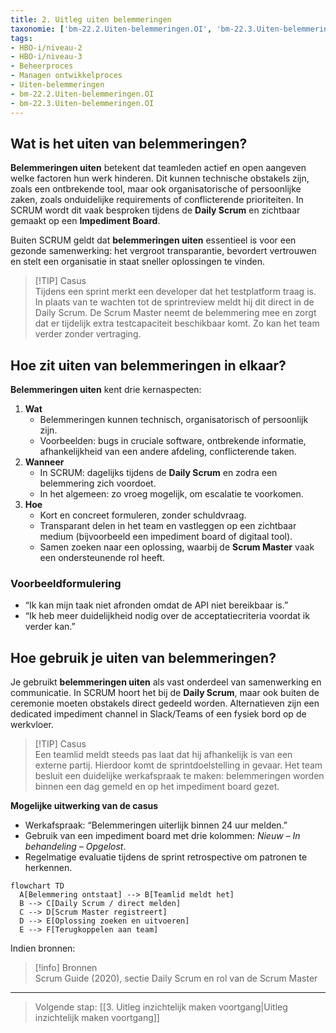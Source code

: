 ```yaml
---
title: 2. Uitleg uiten belemmeringen
taxonomie: ['bm-22.2.Uiten-belemmeringen.OI', 'bm-22.3.Uiten-belemmeringen.OI']
tags:
- HBO-i/niveau-2
- HBO-i/niveau-3
- Beheerproces
- Managen ontwikkelproces
- Uiten-belemmeringen
- bm-22.2.Uiten-belemmeringen.OI
- bm-22.3.Uiten-belemmeringen.OI
---
```

## Wat is het uiten van belemmeringen?
**Belemmeringen uiten** betekent dat teamleden actief en open aangeven welke factoren hun werk hinderen. Dit kunnen technische obstakels zijn, zoals een ontbrekende tool, maar ook organisatorische of persoonlijke zaken, zoals onduidelijke requirements of conflicterende prioriteiten. In SCRUM wordt dit vaak besproken tijdens de **Daily Scrum** en zichtbaar gemaakt op een **Impediment Board**.

Buiten SCRUM geldt dat **belemmeringen uiten** essentieel is voor een gezonde samenwerking: het vergroot transparantie, bevordert vertrouwen en stelt een organisatie in staat sneller oplossingen te vinden.

> [!TIP] Casus  
> Tijdens een sprint merkt een developer dat het testplatform traag is. In plaats van te wachten tot de sprintreview meldt hij dit direct in de Daily Scrum. De Scrum Master neemt de belemmering mee en zorgt dat er tijdelijk extra testcapaciteit beschikbaar komt. Zo kan het team verder zonder vertraging.

## Hoe zit uiten van belemmeringen in elkaar?
**Belemmeringen uiten** kent drie kernaspecten:

1. **Wat**
    - Belemmeringen kunnen technisch, organisatorisch of persoonlijk zijn.  
    - Voorbeelden: bugs in cruciale software, ontbrekende informatie, afhankelijkheid van een andere afdeling, conflicterende taken.
2. **Wanneer**
    - In SCRUM: dagelijks tijdens de **Daily Scrum** en zodra een belemmering zich voordoet.
    - In het algemeen: zo vroeg mogelijk, om escalatie te voorkomen.
3. **Hoe**
    - Kort en concreet formuleren, zonder schuldvraag.
    - Transparant delen in het team en vastleggen op een zichtbaar medium (bijvoorbeeld een impediment board of digitaal tool).
    - Samen zoeken naar een oplossing, waarbij de **Scrum Master** vaak een ondersteunende rol heeft.
### Voorbeeldformulering
- “Ik kan mijn taak niet afronden omdat de API niet bereikbaar is.”
- “Ik heb meer duidelijkheid nodig over de acceptatiecriteria voordat ik verder kan.”
## Hoe gebruik je uiten van belemmeringen?
Je gebruikt **belemmeringen uiten** als vast onderdeel van samenwerking en communicatie. In SCRUM hoort het bij de **Daily Scrum**, maar ook buiten de ceremonie moeten obstakels direct gedeeld worden. Alternatieven zijn een dedicated impediment channel in Slack/Teams of een fysiek bord op de werkvloer.

> [!TIP] Casus  
> Een teamlid meldt steeds pas laat dat hij afhankelijk is van een externe partij. Hierdoor komt de sprintdoelstelling in gevaar. Het team besluit een duidelijke werkafspraak te maken: belemmeringen worden binnen een dag gemeld en op het impediment board gezet.

**Mogelijke uitwerking van de casus**
- Werkafspraak: “Belemmeringen uiterlijk binnen 24 uur melden.”
- Gebruik van een impediment board met drie kolommen: _Nieuw – In behandeling – Opgelost_.
- Regelmatige evaluatie tijdens de sprint retrospective om patronen te herkennen.

```mermaid
flowchart TD
  A[Belemmering ontstaat] --> B[Teamlid meldt het]
  B --> C[Daily Scrum / direct melden]
  C --> D[Scrum Master registreert]
  D --> E[Oplossing zoeken en uitvoeren]
  E --> F[Terugkoppelen aan team]
```

Indien bronnen:

> [!info] Bronnen  
> Scrum Guide (2020), sectie Daily Scrum en rol van de Scrum Master  

---

> Volgende stap: [[3. Uitleg inzichtelijk maken voortgang|Uitleg inzichtelijk maken voortgang]]
